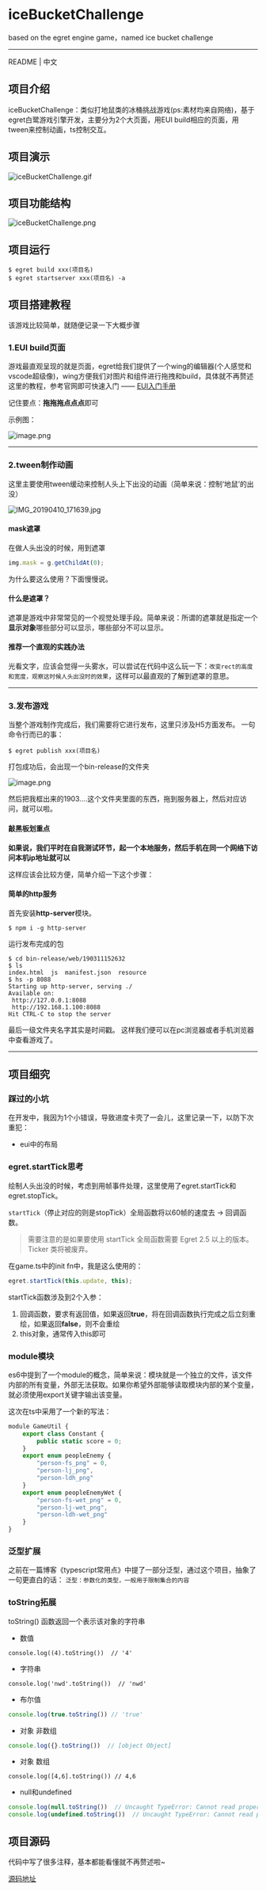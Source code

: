 # iceBucketChallenge
based on the egret engine game，named ice bucket challenge

-----
README | 中文

## 项目介绍

iceBucketChallenge：类似打地鼠类的冰桶挑战游戏(ps:素材均来自网络)，基于egret白鹭游戏引擎开发，主要分为2个大页面，用EUI build相应的页面，用tween来控制动画，ts控制交互。

## 项目演示

![iceBucketChallenge.gif](https://upload-images.jianshu.io/upload_images/3378252-6f3796703c41eb62.gif?imageMogr2/auto-orient/strip)

## 项目功能结构

![iceBucketChallenge.png](https://upload-images.jianshu.io/upload_images/3378252-9c647d30b86142a0.png?imageMogr2/auto-orient/strip%7CimageView2/2/w/1240)


## 项目运行

```shell
$ egret build xxx(项目名)
$ egret startserver xxx(项目名) -a
```

## 项目搭建教程

该游戏比较简单，就随便记录一下大概步骤

### 1.EUI build页面

游戏最直观呈现的就是页面，egret给我们提供了一个wing的编辑器(个人感觉和vscode超级像)，wing方便我们对图片和组件进行拖拽和build，具体就不再赘述这里的教程，参考官网即可快速入门 —— [EUI入门手册](https://developer.egret.com/cn/article/index/id/518)

记住要点：**拖拖拖点点点**即可

示例图：

![image.png](https://upload-images.jianshu.io/upload_images/3378252-5c989af5a920e1d8.png?imageMogr2/auto-orient/strip%7CimageView2/2/w/1240)

-----

### 2.tween制作动画

这里主要使用tween缓动来控制人头上下出没的动画（简单来说：控制‘地鼠’的出没）

![IMG_20190410_171639.jpg](https://upload-images.jianshu.io/upload_images/3378252-02d657dca39ac6d1.jpg?imageMogr2/auto-orient/strip%7CimageView2/2/w/1240)

#### mask遮罩

在做人头出没的时候，用到遮罩
```js
img.mask = g.getChildAt(0);
```

为什么要这么使用？下面慢慢说。

#### 什么是遮罩？

遮罩是游戏中非常常见的一个视觉处理手段。简单来说：所谓的遮罩就是指定一个**显示对象**哪些部分可以显示，哪些部分不可以显示。

#### 推荐一个直观的实践办法

光看文字，应该会觉得一头雾水，可以尝试在代码中这么玩一下：`改变rect的高度和宽度，观察这时候人头出没时的效果`，这样可以最直观的了解到遮罩的意思。

-------------
### 3.发布游戏

当整个游戏制作完成后，我们需要将它进行发布，这里只涉及H5方面发布。
一句命令行而已的事：

```cli
$ egret publish xxx(项目名)
```
打包成功后，会出现一个bin-release的文件夹

![image.png](https://upload-images.jianshu.io/upload_images/3378252-47ed28e4a160a509.png?imageMogr2/auto-orient/strip%7CimageView2/2/w/1240)

然后把我框出来的1903....这个文件夹里面的东西，拖到服务器上，然后对应访问，就可以啦。

#### 敲黑板划重点

**如果说，我们平时在自我测试环节，起一个本地服务，然后手机在同一个网络下访问本机ip地址就可以**

这样应该会比较方便，简单介绍一下这个步骤：

#### 简单的http服务

首先安装**http-server**模块。

```cli
$ npm i -g http-server
```
运行发布完成的包
```cli
$ cd bin-release/web/190311152632
$ ls
index.html  js  manifest.json  resource
$ hs -p 8088
Starting up http-server, serving ./
Available on:
 http://127.0.0.1:8088
 http://192.168.1.100:8088
Hit CTRL-C to stop the server
```
最后一级文件夹名字其实是时间戳。
这样我们便可以在pc浏览器或者手机浏览器中查看游戏了。

-----

## 项目细究

### 踩过的小坑

在开发中，我因为1个小错误，导致进度卡壳了一会儿，这里记录一下，以防下次重犯：

- eui中的布局

###  egret.startTick思考

绘制人头出没的时候，考虑到用帧事件处理，这里使用了egret.startTick和egret.stopTick。

`startTick`（停止对应的则是stopTick）全局函数将以60帧的速度去 -> 回调函数。
>  需要注意的是如果要使用 startTick 全局函数需要 Egret 2.5 以上的版本。Ticker 类将被废弃。

在game.ts中的init fn中，我是这么使用的：
```js
egret.startTick(this.update, this);
```

startTick函数涉及到2个入参：
1. 回调函数，要求有返回值，如果返回**true**，将在回调函数执行完成之后立刻重绘，如果返回**false**，则不会重绘
2. this对象，通常传入this即可

### module模块

es6中提到了一个module的概念，简单来说：模块就是一个独立的文件，该文件内部的所有变量，外部无法获取。如果你希望外部能够读取模块内部的某个变量，就必须使用export关键字输出该变量。

这次在ts中采用了一个新的写法：
```js
module GameUtil {
    export class Constant {
        public static score = 0;
    }
    export enum peopleEnemy {
        "person-fs_png" = 0,
        "person-lj_png",
        "person-ldh_png"
    }
    export enum peopleEnemyWet {
        "person-fs-wet_png" = 0,
        "person-lj-wet_png",
        "person-ldh-wet_png"
    }
}
```

### 泛型扩展

之前在一篇博客《typescript常用点》中提了一部分泛型，通过这个项目，抽象了一句更直白的话：
`泛型：参数化的类型，一般用于限制集合的内容`

### toString拓展

toString() 函数返回一个表示该对象的字符串

- 数值
```JS
console.log((4).toString())  // '4'
```
- 字符串
```JS
console.log('nwd'.toString())  // 'nwd'
```
- 布尔值
```js
console.log(true.toString()) // 'true'
```
- 对象 非数组
```js
console.log({}.toString())  // [object Object]
```
- 对象 数组
```JS
console.log([4,6].toString()) // 4,6
```
-  null和undefined
```js
console.log(null.toString())  // Uncaught TypeError: Cannot read property 'toString' of null
console.log(undefined.toString())  // Uncaught TypeError: Cannot read property 'toString' of undefined
```
## 项目源码

代码中写了很多注释，基本都能看懂就不再赘述啦~

[源码地址](https://github.com/zhangjing9898/iceBucketChallenge)

